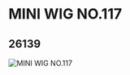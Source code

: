 # MINI WIG NO.117
## 26139
![MINI WIG NO.117](https://lc-www-live-s.legocdn.com/media/bricks/5/2/6159776.jpg)